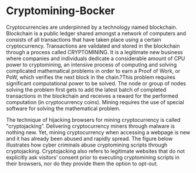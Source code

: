 # Cryptomining-Bocker
Cryptocurrencies are underpinned by a technology named blockchain. Blockchain is a
public ledger shared amongst a network of computers and consists of all transactions
that have taken place using a certain cryptocurrency. Transactions are validated and
stored in the blockchain through a process called CRYPTOMINING. It is a legitimate
new business where companies and individuals dedicate a considerable amount of CPU
power to cryptomining, an intensive process of computing and solving complicated
mathematical problems in order to earn a Proof of Work, or PoW, which verifies the next
block in the chain.?This problem requires significant computational power to be solved.
The node or group of nodes solving the problem first gets to add the latest batch of
completed transactions in the blockchain and receives a reward for the performed
computation (in cryptocurrency coins). Mining requires the use of special software for
solving the mathematical problem.

The technique of hijacking browsers for mining cryptocurrency is called "cryptojacking”.
Delivering cryptocurrency miners through malware is nothing new. Yet, mining
cryptocurrency when accessing a webpage is new and it has already been abused and
rapidly spread. The figure below illustrates how cyber criminals abuse cryptomining
scripts through cryptojacking. Cryptojacking also refers to legitimate websites that do
not explicitly ask visitors’ consent prior to executing cryptomining scripts in their
browsers, nor do they provide them the option to opt-out.
